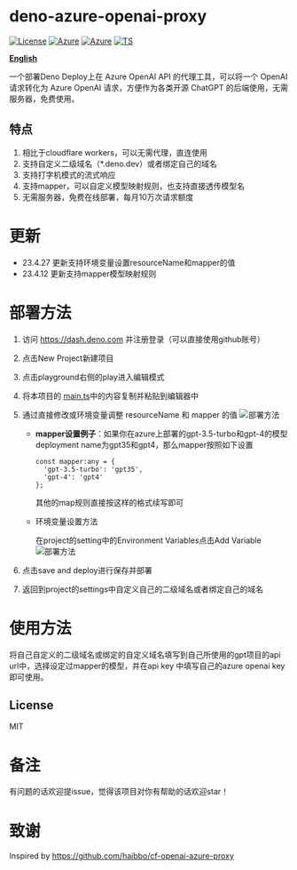 # deno-azure-openai-proxy
[![License](https://badgen.net/badge/license/MIT/cyan)](https://github.com/hbsgithub/deno-azure-openai-proxy/blob/main/LICENSE)
[![Azure](https://badgen.net/badge/icon/Azure?icon=azure&label)](https://github.com/hbsgithub/deno-azure-openai-proxy)
[![Azure](https://badgen.net/badge/icon/OpenAI?icon=azure&label)](https://github.com/hbsgithub/deno-azure-openai-proxy)
[![TS](https://badgen.net/badge/icon/typescript?icon=typescript&label)](https://github.com/hbsgithub/deno-azure-openai-proxy)

 **[English](https://github.com/hbsgithub/deno-azure-openai-proxy/blob/main/README_en.md)**

一个部署Deno Deploy上在 Azure OpenAI API 的代理工具，可以将一个 OpenAI 请求转化为 Azure OpenAI 请求，方便作为各类开源 ChatGPT 的后端使用，无需服务器，免费使用。
## 特点
1. 相比于cloudflare workers，可以无需代理，直连使用
2. 支持自定义二级域名（*.deno.dev）或者绑定自己的域名
3. 支持打字机模式的流式响应
4. 支持mapper，可以自定义模型映射规则，也支持直接透传模型名
5. 无需服务器，免费在线部署，每月10万次请求额度
# 更新
- 23.4.27 更新支持环境变量设置resourceName和mapper的值
- 23.4.12 更新支持mapper模型映射规则
# 部署方法
1. 访问 https://dash.deno.com 并注册登录（可以直接使用github账号）
2. 点击New Project新建项目
3. 点击playground右侧的play进入编辑模式
4. 将本项目的 [main.ts](https://github.com/hbsgithub/deno-azure-openai-proxy/blob/main/main.ts)中的内容复制并粘贴到编辑器中
5. 通过直接修改或环境变量调整 resourceName 和 mapper 的值
![部署方法](https://user-images.githubusercontent.com/1295315/233124125-1ea95665-ffab-4b5c-a7ba-26f31f1bb0b3.png)
   - **mapper设置例子**：如果你在azure上部署的gpt-3.5-turbo和gpt-4的模型deployment name为gpt35和gpt4，那么mapper按照如下设置

     ```
     const mapper:any = {
       'gpt-3.5-turbo': 'gpt35',
       'gpt-4': 'gpt4' 
     };
     ```
     其他的map规则直接按这样的格式续写即可
   - 环境变量设置方法
     
     在project的setting中的Environment Variables点击Add Variable
     ![部署方法](https://raw.githubusercontent.com/hbsgithub/deno-azure-openai-proxy/main/img/Environment%20Variables.png)

1. 点击save and deploy进行保存并部署
2. 返回到project的settings中自定义自己的二级域名或者绑定自己的域名
# 使用方法
将自己自定义的二级域名或绑定的自定义域名填写到自己所使用的gpt项目的api url中，选择设定过mapper的模型，并在api key 中填写自己的azure openai key即可使用。
## License
MIT

# 备注
有问题的话欢迎提issue，觉得该项目对你有帮助的话欢迎star！

# 致谢
Inspired by https://github.com/haibbo/cf-openai-azure-proxy




